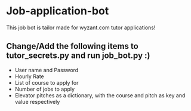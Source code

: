 # Job-application-bot
This job bot is tailor made for wyzant.com tutor applications!
## Change/Add the following items to tutor_secrets.py and run job_bot.py :)
* User name and Password
* Hourly Rate
* List of course to apply for
* Number of jobs to apply
* Elevator pitches as a dictionary, with the course and pitch as key and value respectively
